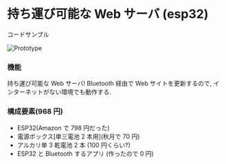 # 持ち運び可能な Web サーバ (esp32)

コードサンプル

![Prototype](https://raw.githubusercontent.com/TakuKitamura/esp32PortableWebServer/main/prototype.jpeg)

### 機能

持ち運び可能な Web サーバ!
Bluetooth 経由で Web サイトを更新するので, インターネットがない環境でも動作する.

### 構成要素(968 円)

- ESP32(Amazon で 798 円だった)
- 電源ボックス\[単三電池 2 本用](秋月で 70 円)
- アルカリ単 3 乾電池 2 本 (100 円くらい?)
- ESP32 と Bluetooth するアプリ (作ったので 0 円)
